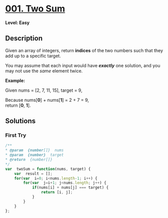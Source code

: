 # [001. Two Sum](https://leetcode.com/problems/two-sum/)

**Level: Easy**

## Description  

Given an array of integers, return  **indices**  of the two numbers such that they add up to a specific target.  

You may assume that each input would have  **_exactly_**  one solution, and you may not use the  _same_  element twice.

**Example:**  

Given nums = [2, 7, 11, 15], target = 9,  

Because nums[**0**] + nums[**1**] = 2 + 7 = 9,  
return [**0**, **1**].


## Solutions

### First Try
``` js
/**
* @param  {number[]}  nums
* @param  {number}  target
* @return  {number[]}
*/
var  twoSum = function(nums, target) {
	var  result = [];
	for(var  i=0; i<nums.length-1; i++) {
		for(var  j=i+1; j<nums.length; j++) {
			if(nums[i] + nums[j] === target) {
				return [i, j];
			}
		}
	}
};
```